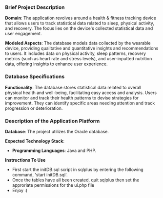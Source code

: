 ### Brief Project Description
**Domain**: The application revolves around a health & fitness tracking device that allows users to track statistical data related to sleep, physical activity, and recovery. The focus lies on the device's collected statistical data and user engagement.

**Modeled Aspects**: The database models data collected by the wearable device, providing qualitative and quantitative insights and recommendations to users. It includes data on physical activity, sleep patterns, recovery metrics (such as heart rate and stress levels), and user-inputted nutrition data, offering insights to enhance user experience.

### Database Specifications
**Functionality**: The database stores statistical data related to overall physical health and well-being, facilitating easy access and analysis. Users can monitor and track their health patterns to devise strategies for improvement. They can identify specific areas needing attention and track progression or deterioration.

### Description of the Application Platform
**Database**: The project utilizes the Oracle database.

**Expected Technology Stack**:
- **Programming Languages**: Java and PHP.

**Instructions To Use**
- First start the initDB.sql script in sqlplus by entering the following command, 'start initDB.sql'.
- Once the tables have all been created, quit sqlplus then set the approriate permissions for the ui.php file
- Enjoy :)
